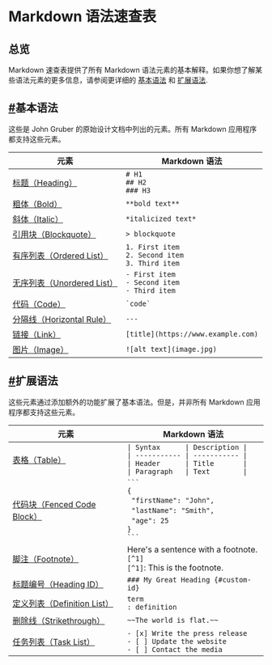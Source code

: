 # Markdown 语法速查表
**总览**
------

Markdown 速查表提供了所有 Markdown 语法元素的基本解释。如果你想了解某些语法元素的更多信息，请参阅更详细的 [基本语法](https://markdown.com.cn/basic-syntax) 和 [扩展语法](https://markdown.com.cn/extended-syntax).

[**#**](https://markdown.com.cn/cheat-sheet.html#%E5%9F%BA%E6%9C%AC%E8%AF%AD%E6%B3%95)**基本语法**
----------------------------------------------------------------------------------------------

这些是 John Gruber 的原始设计文档中列出的元素。所有 Markdown 应用程序都支持这些元素。

| 元素  | Markdown 语法 |
| --- | --- |
| [标题（Heading）](https://markdown.com.cn/basic-syntax/headings.html) | `# H1`  <br>`## H2`  <br>`### H3` |
| [粗体（Bold）](https://markdown.com.cn/basic-syntax/bold.html) | `**bold text**` |
| [斜体（Italic）](https://markdown.com.cn/basic-syntax/italic.html) | `*italicized text*` |
| [引用块（Blockquote）](https://markdown.com.cn/basic-syntax/blockquotes.html) | `> blockquote` |
| [有序列表（Ordered List）](https://markdown.com.cn/basic-syntax/ordered-lists.html) | `1. First item`  <br>`2. Second item`  <br>`3. Third item` |
| [无序列表（Unordered List）](https://markdown.com.cn/basic-syntax/unordered-lists.html) | `- First item`  <br>`- Second item`  <br>`- Third item` |
| [代码（Code）](https://markdown.com.cn/basic-syntax/code.html) | `` `code` `` |
| [分隔线（Horizontal Rule）](https://markdown.com.cn/basic-syntax/horizontal-rules.html) | `---` |
| [链接（Link）](https://markdown.com.cn/basic-syntax/links.html) | `[title](https://www.example.com)` |
| [图片（Image）](https://markdown.com.cn/basic-syntax/images.html) | `![alt text](image.jpg)` |

[**#**](https://markdown.com.cn/cheat-sheet.html#%E6%89%A9%E5%B1%95%E8%AF%AD%E6%B3%95)**扩展语法**
----------------------------------------------------------------------------------------------

这些元素通过添加额外的功能扩展了基本语法。但是，并非所有 Markdown 应用程序都支持这些元素。

| 元素  | Markdown 语法 |
| --- | --- |
| [表格（Table）](https://markdown.com.cn/extended-syntax/tables.html) | `\| Syntax      \| Description \|`  <br>`\| ----------- \| ----------- \|`  <br>`\| Header      \| Title       \|`  <br>`\| Paragraph   \| Text        \|` |
| [代码块（Fenced Code Block）](https://markdown.com.cn/extended-syntax/fenced-code-blocks.html) | ` ``` `  <br>`{`  <br>  `"firstName": "John",`  <br>  `"lastName": "Smith",`  <br>  `"age": 25`  <br>`}`  <br>` ``` ` |
| [脚注（Footnote）](https://markdown.com.cn/extended-syntax/footnotes.html) | Here's a sentence with a footnote. `[^1]`  <br>`[^1]`: This is the footnote. |
| [标题编号（Heading ID）](https://markdown.com.cn/extended-syntax/heading-ids.html) | `### My Great Heading {#custom-id}` |
| [定义列表（Definition List）](https://markdown.com.cn/extended-syntax/definition-lists.html) | `term`  <br>`: definition` |
| [删除线（Strikethrough）](https://markdown.com.cn/extended-syntax/strikethrough.html) | `~~The world is flat.~~` |
| [任务列表（Task List）](https://markdown.com.cn/extended-syntax/task-lists.html) | `- [x] Write the press release`  <br>`- [ ] Update the website`  <br>`- [ ] Contact the media` |